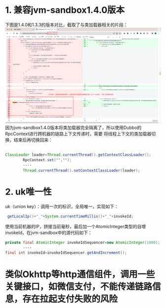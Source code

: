 # 1. 兼容jvm-sandbox1.4.0版本

下图是1.4.0和1.3.3的版本对比，截取了与类加载器相关的片段：
![jvm-sandbx-140.png](img%2Fjvm-sandbx-140.png)
因为jvm-sandbox1.4.0版本将类加载器完全隔离了，所以使用Dubbo的RpcContext进行跨机器的链路上下文传递时，需要
将线程上下文的类加载器切换，结束后再切换回来：

```java

ClassLoader loader=Thread.currentThread().getContextClassLoader();
        RpcContext.set("","");
        ····
        Thread.currentThread().setContextClassLoader(loader);

```

# 2. uk唯一性

uk（union key）：调用一次的标识，全局唯一，实现如下：

```java
 getLocalIp()+"_"+System.currentTimeMillis()+"_"+invokeId;
```

使用当前机器的IP，拼接当前毫秒，最后加一个AtomicInteger类型的自增 invokeId，在jvm-sandbox中的源代码如下：

```java
private final AtomicInteger invokeIdSequencer=new AtomicInteger(1000);
        ····
final int invokeId=invokeIdSequencer.getAndIncrement();

```

# 类似Okhttp等http通信组件，调用一些关键接口，如微信支付，不能传递链路信息，存在拉起支付失败的风险


# 